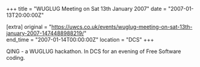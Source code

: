 +++
title = "WUGLUG Meeting on Sat 13th January 2007"
date = "2007-01-13T20:00:00Z"

[extra]
original = "https://uwcs.co.uk/events/wuglug-meeting-on-sat-13th-january-2007-1474488988219/"    
end_time = "2007-01-14T00:00:00Z"
location = "DCS"
+++

QING - a WUGLUG hackathon. In DCS for an evening of Free Software coding.

